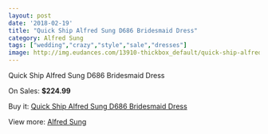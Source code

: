 ```yaml
---
layout: post
date: '2018-02-19'
title: "Quick Ship Alfred Sung D686 Bridesmaid Dress"
category: Alfred Sung
tags: ["wedding","crazy","style","sale","dresses"]
image: http://img.eudances.com/13910-thickbox_default/quick-ship-alfred-sung-d686-bridesmaid-dress.jpg
---
```

Quick Ship Alfred Sung D686 Bridesmaid Dress

On Sales: **$224.99**
<a href="https://www.eudances.com/en/alfred-sung/4170-quick-ship-alfred-sung-d686-bridesmaid-dress.html"><amp-img layout="responsive" width="600" height="600" src="//img.eudances.com/13910-thickbox_default/quick-ship-alfred-sung-d686-bridesmaid-dress.jpg" alt="Quick Ship Alfred Sung D686 Bridesmaid Dress 0" /></a>
<a href="https://www.eudances.com/en/alfred-sung/4170-quick-ship-alfred-sung-d686-bridesmaid-dress.html"><amp-img layout="responsive" width="600" height="600" src="//img.eudances.com/13920-thickbox_default/quick-ship-alfred-sung-d686-bridesmaid-dress.jpg" alt="Quick Ship Alfred Sung D686 Bridesmaid Dress 1" /></a>
<a href="https://www.eudances.com/en/alfred-sung/4170-quick-ship-alfred-sung-d686-bridesmaid-dress.html"><amp-img layout="responsive" width="600" height="600" src="//img.eudances.com/13919-thickbox_default/quick-ship-alfred-sung-d686-bridesmaid-dress.jpg" alt="Quick Ship Alfred Sung D686 Bridesmaid Dress 2" /></a>
<a href="https://www.eudances.com/en/alfred-sung/4170-quick-ship-alfred-sung-d686-bridesmaid-dress.html"><amp-img layout="responsive" width="600" height="600" src="//img.eudances.com/13918-thickbox_default/quick-ship-alfred-sung-d686-bridesmaid-dress.jpg" alt="Quick Ship Alfred Sung D686 Bridesmaid Dress 3" /></a>
<a href="https://www.eudances.com/en/alfred-sung/4170-quick-ship-alfred-sung-d686-bridesmaid-dress.html"><amp-img layout="responsive" width="600" height="600" src="//img.eudances.com/13917-thickbox_default/quick-ship-alfred-sung-d686-bridesmaid-dress.jpg" alt="Quick Ship Alfred Sung D686 Bridesmaid Dress 4" /></a>
<a href="https://www.eudances.com/en/alfred-sung/4170-quick-ship-alfred-sung-d686-bridesmaid-dress.html"><amp-img layout="responsive" width="600" height="600" src="//img.eudances.com/13916-thickbox_default/quick-ship-alfred-sung-d686-bridesmaid-dress.jpg" alt="Quick Ship Alfred Sung D686 Bridesmaid Dress 5" /></a>
<a href="https://www.eudances.com/en/alfred-sung/4170-quick-ship-alfred-sung-d686-bridesmaid-dress.html"><amp-img layout="responsive" width="600" height="600" src="//img.eudances.com/13915-thickbox_default/quick-ship-alfred-sung-d686-bridesmaid-dress.jpg" alt="Quick Ship Alfred Sung D686 Bridesmaid Dress 6" /></a>
<a href="https://www.eudances.com/en/alfred-sung/4170-quick-ship-alfred-sung-d686-bridesmaid-dress.html"><amp-img layout="responsive" width="600" height="600" src="//img.eudances.com/13914-thickbox_default/quick-ship-alfred-sung-d686-bridesmaid-dress.jpg" alt="Quick Ship Alfred Sung D686 Bridesmaid Dress 7" /></a>
<a href="https://www.eudances.com/en/alfred-sung/4170-quick-ship-alfred-sung-d686-bridesmaid-dress.html"><amp-img layout="responsive" width="600" height="600" src="//img.eudances.com/13913-thickbox_default/quick-ship-alfred-sung-d686-bridesmaid-dress.jpg" alt="Quick Ship Alfred Sung D686 Bridesmaid Dress 8" /></a>
<a href="https://www.eudances.com/en/alfred-sung/4170-quick-ship-alfred-sung-d686-bridesmaid-dress.html"><amp-img layout="responsive" width="600" height="600" src="//img.eudances.com/13912-thickbox_default/quick-ship-alfred-sung-d686-bridesmaid-dress.jpg" alt="Quick Ship Alfred Sung D686 Bridesmaid Dress 9" /></a>
<a href="https://www.eudances.com/en/alfred-sung/4170-quick-ship-alfred-sung-d686-bridesmaid-dress.html"><amp-img layout="responsive" width="600" height="600" src="//img.eudances.com/13911-thickbox_default/quick-ship-alfred-sung-d686-bridesmaid-dress.jpg" alt="Quick Ship Alfred Sung D686 Bridesmaid Dress 10" /></a>

Buy it: [Quick Ship Alfred Sung D686 Bridesmaid Dress](https://www.eudances.com/en/alfred-sung/4170-quick-ship-alfred-sung-d686-bridesmaid-dress.html "Quick Ship Alfred Sung D686 Bridesmaid Dress")

View more: [Alfred Sung](https://www.eudances.com/en/52-alfred-sung "Alfred Sung")
